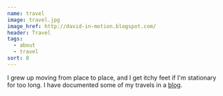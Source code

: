 ```yaml
---
name: travel
image: travel.jpg
image_href: http://david-in-motion.blogspot.com/
header: Travel
tags:
  - about
  - travel
sort: 8
---
```

I grew up moving from place to place, and I get itchy feet if I'm stationary for too long. I have documented some of my travels in a [blog](http://david-in-motion.blogspot.com/).